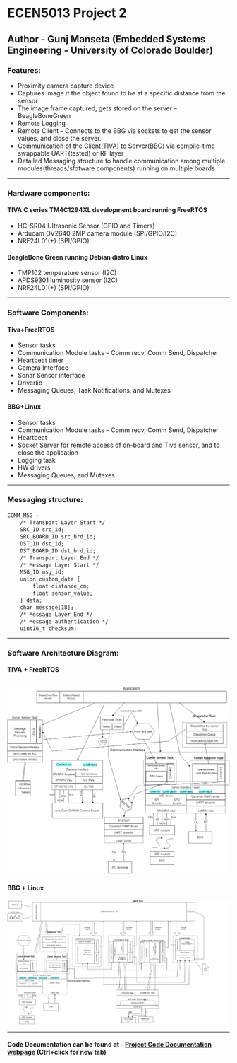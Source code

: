 # ECEN5013 Project 2
## Author - Gunj Manseta (Embedded Systems Engineering - University of Colorado Boulder)
### Features: 
- Proximity camera capture device  
- Captures image if the object found to be at a specific distance from the sensor  
- The image frame captured, gets stored on the server – BeagleBoneGreen  
- Remote Logging  
- Remote Client – Connects to the BBG via sockets to get the sensor values, and close the server.  
- Communication of the Client(TIVA) to Server(BBG) via compile-time swappable UART(tested) or RF layer  
- Detailed Messaging structure to handle communication among multiple modules(threads/sfotware components) running on multiple boards

----------------------------------------------------------

### Hardware components:  
#### TIVA C series TM4C1294XL development board running FreeRTOS  
- HC-SR04 Ultrasonic Sensor (GPIO and Timers)  
- Arducam OV2640 2MP camera module (SPI/GPIO/I2C)  
- NRF24L01(+) (SPI/GPIO)  

#### BeagleBone Green  running Debian distro Linux  
- TMP102 temperature sensor (I2C)  
- APDS9301 luminosity sensor (I2C)  
- NRF24L01(+) (SPI/GPIO)

-------------------------------------------------

### Software Components:
#### Tiva+FreeRTOS
- Sensor tasks  
- Communication Module tasks – Comm recv, Comm Send, Dispatcher  
- Heartbeat timer  
- Camera Interface    
- Sonar Sensor interface  
- Driverlib  
- Messaging Queues, Task Notifications, and Mutexes  

#### BBG+Linux
- Sensor tasks  
- Communication Module tasks – Comm recv, Comm Send, Dispatcher  
- Heartbeat  
- Socket Server for remote access of on-board and Tiva sensor, and to close the application  
- Logging task  
- HW drivers  
- Messaging Queues, and Mutexes  

--------------------------------------------

### Messaging structure:
```
COMM_MSG -  
    /* Transport Layer Start */
    SRC_ID src_id;
    SRC_BOARD_ID src_brd_id;
    DST_ID dst_id;
    DST_BOARD_ID dst_brd_id;
    /* Transport Layer End */
    /* Message Layer Start */  
    MSG_ID msg_id;
    union custom_data {
        float distance_cm;
        float sensor_value; 
    } data;
    char message[18];
    /* Message Layer End */
    /* Message authentication */  
    uint16_t checksum;
```

-----------------------------------------

### Software Architecture Diagram:  
#### TIVA + FreeRTOS
![TIVA_SOFT_ARCH](Project_TIVA_Arch.jpg)
--------------------------
#### BBG + Linux
![BBG_SOFT_ARCH](Project_BBG_Arch.jpg)

-------------------------------------------

#### Code Documentation can be found at - [Project Code Documentation webpage](http://htmlpreview.github.io/?https://github.com/mansetagunj/ECEN-5013/blob/master/Project2/BBG/documentation/doxygenfiles.d/html/index.html "Documentation WebPage") (Ctrl+click for new tab)
